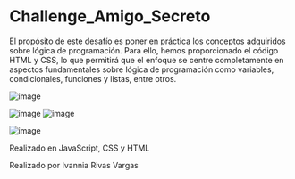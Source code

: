 # Challenge_Amigo_Secreto
El propósito de este desafío es poner en práctica los conceptos adquiridos sobre lógica de programación. Para ello, hemos proporcionado el código HTML y CSS, lo que permitirá que el enfoque se centre completamente en aspectos fundamentales sobre lógica de programación como variables, condicionales, funciones y listas, entre otros.


![image](https://github.com/user-attachments/assets/3c777f14-38cd-4d93-a941-19c609fcc055)

![image](https://github.com/user-attachments/assets/1561be51-6dc6-40a1-a6e9-248cb12b7b80)
![image](https://github.com/user-attachments/assets/39c9f258-8410-4477-a32d-096ec726dc4f)

![image](https://github.com/user-attachments/assets/15dcc254-5e07-449f-87ea-a2163c4f708f)

Realizado en JavaScript, CSS y HTML

Realizado por Ivannia Rivas Vargas



